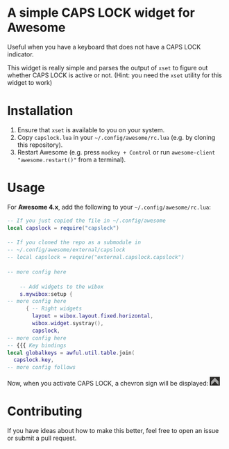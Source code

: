 # A simple CAPS LOCK widget for Awesome

Useful when you have a keyboard that does not have a CAPS LOCK indicator.

This widget is really simple and parses the output of `xset` to figure out
whether CAPS LOCK is active or not. (Hint: you need the `xset` utility for this
widget to work)

# Installation

1. Ensure that `xset` is available to you on your system.
2. Copy `capslock.lua` in your `~/.config/awesome/rc.lua` (e.g. by cloning this
repository).
3. Restart Awesome (e.g. press `modkey + Control` or run `awesome-client
   "awesome.restart()"` from a terminal).

# Usage

For **Awesome 4.x**, add the following to your `~/.config/awesome/rc.lua`:

``` lua
-- If you just copied the file in ~/.config/awesome
local capslock = require("capslock")

-- If you cloned the repo as a submodule in
-- ~/.config/awesome/external/capslock
-- local capslock = require("external.capslock.capslock")

-- more config here

    -- Add widgets to the wibox
    s.mywibox:setup {
-- more config here
      { -- Right widgets
        layout = wibox.layout.fixed.horizontal,
        wibox.widget.systray(),
        capslock,
-- more config here
-- {{{ Key bindings
local globalkeys = awful.util.table.join(
  capslock.key,
-- more config follows
```

Now, when you activate CAPS LOCK, a chevron sign will be
displayed: ![capslock screenshot](/screenshots/capslock_widget.png?raw=true)

# Contributing

If you have ideas about how to make this better, feel free to open an issue or
submit a pull request.
